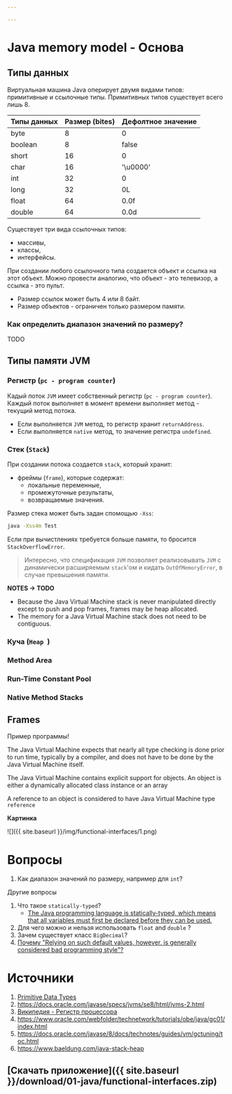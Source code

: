```yaml
---

---
```


# Java memory model - Основа

## Типы данных

Виртуальная машина Java оперирует двумя видами типов: примитивные и ссылочные типы. Примитивных типов существует всего лишь 8.

| **Типы данных** | Размер (bites) | **Дефолтное значение** |
| --------------- | -------------- | ---------------------- |
| byte            | 8              | 0                      |
| boolean         | 8              | false                  |
| short           | 16             | 0                      |
| char            | 16             | '\u0000'               |
| int             | 32             | 0                      |
| long            | 32             | 0L                     |
| float           | 64             | 0.0f                   |
| double          | 64             | 0.0d                   |

Cуществует три вида ссылочных типов:

- массивы,
- классы,
- интерфейсы.

При создании любого ссылочного типа создается объект и ссылка на этот объект. Можно провести аналогию, что объект - это телевизор, а ссылка - это пульт.

- Размер ссылок может быть 4 или 8 байт. 
- Размер объектов - ограничен только размером памяти.



### Как определить диапазон значений по размеру?

TODO



## Типы памяти JVM

### Регистр (`pc - program counter`)

Кадый поток `JVM` имеет собственный регистр (`pc - program counter`). Каждый поток выполняет в момент времени выполняет метод - текущий метод потока.

- Если выполняется `JVM` метод, то регистр хранит `returnAddress`.
- Если выполняется `native` метод, то значение регистра `undefined`.



### Стек (`Stack`)

При создании потока создается `stack`, который хранит:

- фреймы (`frame`), которые содержат:
  - локальные переменные,
  - промежуточные результаты,
  - возвращаемые значения.

Размер стека может быть задан спомощью `-Xss`:

````bash
java -Xss4m Test
````

Если при вычистлениях требуется больше памяти, то бросится `StackOverflowError`.

> Интересно, что спецификация `JVM` позволяет реализовывать `JVM` c динамически расширяемым `stack`'ом и кидать `OutOfMemoryError`, в случае превышения памяти.



**NOTES -> TODO**

- Because the Java Virtual Machine stack is never manipulated directly except to push and pop frames, frames may be heap allocated. 
- The memory for a Java Virtual Machine stack does not need to be contiguous.



### Куча (`Heap `)









### Method Area



### Run-Time Constant Pool



### Native Method Stacks



##  Frames



Пример программы!











The Java Virtual Machine expects that nearly all type checking is done prior to run time, typically by a compiler, and does not have to be done by the Java Virtual Machine itself.

The Java Virtual Machine contains explicit support for objects. An object is either a dynamically allocated class instance or an array

A reference to an object is considered to have Java Virtual Machine type `reference`



**Картинка**

![]({{ site.baseurl }}/img/functional-interfaces/1.png)



# Вопросы

1. Как диапазон значений по размеру, например для `int`?

   



Другие вопросы

1. Что такое `statically-typed`?
   - [The Java programming language is statically-typed, which means that all variables must first be declared before they can be used.](https://docs.oracle.com/javase/tutorial/java/nutsandbolts/datatypes.html)
2. Для чего можно и нельзя использовать `float` and `double` ?
3. Зачем существует класс `BigDecimal`?
4. [Почему "Relying on such default values, however, is generally considered bad programming style"?](https://docs.oracle.com/javase/tutorial/java/nutsandbolts/datatypes.html)



# Источники

1. [Primitive Data Types](https://docs.oracle.com/javase/tutorial/java/nutsandbolts/datatypes.html) 
2. https://docs.oracle.com/javase/specs/jvms/se8/html/jvms-2.html
3. [Википедия - Регистр процессора](https://ru.wikipedia.org/wiki/%D0%A0%D0%B5%D0%B3%D0%B8%D1%81%D1%82%D1%80_%D0%BF%D1%80%D0%BE%D1%86%D0%B5%D1%81%D1%81%D0%BE%D1%80%D0%B0)
4. https://www.oracle.com/webfolder/technetwork/tutorials/obe/java/gc01/index.html
5. https://docs.oracle.com/javase/8/docs/technotes/guides/vm/gctuning/toc.html
6. https://www.baeldung.com/java-stack-heap



## [Скачать приложение]({{ site.baseurl }}/download/01-java/functional-interfaces.zip)